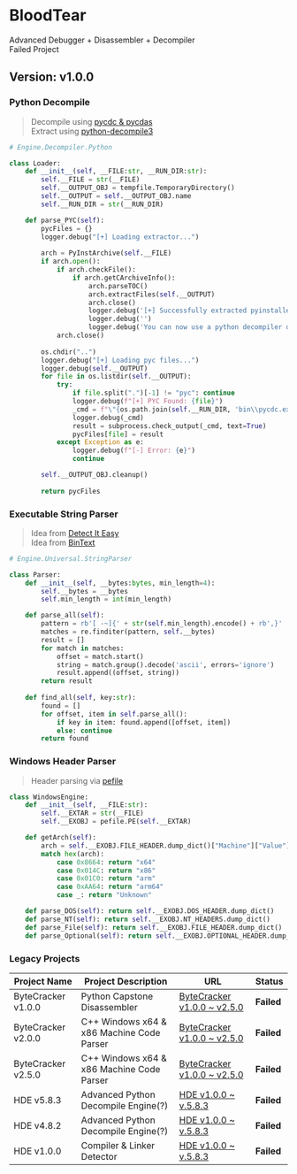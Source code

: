 # BloodTear
Advanced Debugger + Disassembler + Decompiler
<br>Failed Project


## Version: v1.0.0
### Python Decompile
> Decompile using [pycdc & pycdas](https://github.com/zrax/pycdc)<br>
> Extract using [python-decompile3](https://github.com/rocky/python-decompile3)<br>
```Python
# Engine.Decompiler.Python

class Loader:
    def __init__(self, __FILE:str, __RUN_DIR:str):
        self.__FILE = str(__FILE)
        self.__OUTPUT_OBJ = tempfile.TemporaryDirectory()
        self.__OUTPUT = self.__OUTPUT_OBJ.name
        self.__RUN_DIR = str(__RUN_DIR)

    def parse_PYC(self):
        pycFiles = {}
        logger.debug("[+] Loading extractor...")
        
        arch = PyInstArchive(self.__FILE)
        if arch.open():
            if arch.checkFile():
                if arch.getCArchiveInfo():
                    arch.parseTOC()
                    arch.extractFiles(self.__OUTPUT)
                    arch.close()
                    logger.debug('[+] Successfully extracted pyinstaller archive: {0}'.format(self.__FILE))
                    logger.debug('')
                    logger.debug('You can now use a python decompiler on the pyc files within the extracted directory')
            arch.close()
        
        os.chdir("..")
        logger.debug("[+] Loading pyc files...")
        logger.debug(self.__OUTPUT)
        for file in os.listdir(self.__OUTPUT):
            try:
                if file.split(".")[-1] != "pyc": continue
                logger.debug(f"[+] PYC Found: {file}")
                _cmd = f"\"{os.path.join(self.__RUN_DIR, 'bin\\pycdc.exe')}\" \"{os.path.join(self.__OUTPUT, file)}\""
                logger.debug(_cmd)
                result = subprocess.check_output(_cmd, text=True)
                pycFiles[file] = result
            except Exception as e:
                logger.debug(f"[-] Error: {e}")
                continue

        self.__OUTPUT_OBJ.cleanup()
        
        return pycFiles
```

### Executable String Parser
> Idea from [Detect It Easy](https://www.majorgeeks.com/files/details/detect_it_easy.html)<br>
> Idea from [BinText](https://www.majorgeeks.com/files/details/bintext.html)<br>
```Python
# Engine.Universal.StringParser

class Parser:
    def __init__(self, __bytes:bytes, min_length=4):
        self.__bytes = __bytes
        self.min_length = int(min_length)

    def parse_all(self):
        pattern = rb'[ -~]{' + str(self.min_length).encode() + rb',}'
        matches = re.finditer(pattern, self.__bytes)
        result = []
        for match in matches:
            offset = match.start()
            string = match.group().decode('ascii', errors='ignore')
            result.append((offset, string))
        return result
    
    def find_all(self, key:str):
        found = []
        for offset, item in self.parse_all():
            if key in item: found.append([offset, item])
            else: continue
        return found
```

### Windows Header Parser
> Header parsing via [pefile]()
```Python
class WindowsEngine:
    def __init__(self, __FILE:str):
        self.__EXTAR = str(__FILE)
        self.__EXOBJ = pefile.PE(self.__EXTAR)

    def getArch(self): 
        arch = self.__EXOBJ.FILE_HEADER.dump_dict()["Machine"]["Value"]
        match hex(arch):
            case 0x8664: return "x64"
            case 0x014C: return "x86"
            case 0x01C0: return "arm"
            case 0xAA64: return "arm64"
            case _: return "Unknown"

    def parse_DOS(self): return self.__EXOBJ.DOS_HEADER.dump_dict()
    def parse_NT(self): return self.__EXOBJ.NT_HEADERS.dump_dict()
    def parse_File(self): return self.__EXOBJ.FILE_HEADER.dump_dict()
    def parse_Optional(self): return self.__EXOBJ.OPTIONAL_HEADER.dump_dict()
```

### Legacy Projects
| Project Name          | Project Description                       | URL                                                                              | Status        |
|-----------------------|-------------------------------------------|----------------------------------------------------------------------------------|---------------|
| ByteCracker v1.0.0   | Python Capstone Disassembler              | [ByteCracker v1.0.0 ~ v2.5.0](https://github.com/mastermind65535/ByteCracker)    | **Failed**    |
| ByteCracker v2.0.0   | C++ Windows x64 & x86 Machine Code Parser | [ByteCracker v1.0.0 ~ v2.5.0](https://github.com/mastermind65535/ByteCracker)    | **Failed**    |
| ByteCracker v2.5.0   | C++ Windows x64 & x86 Machine Code Parser | [ByteCracker v1.0.0 ~ v2.5.0](https://github.com/mastermind65535/ByteCracker)    | **Failed**    |
| HDE v5.8.3            | Advanced Python Decompile Engine(?)       | [HDE v1.0.0 ~ v.5.8.3](https://github.com/mastermind65535/HDE)                   | **Failed**    |
| HDE v4.8.2            | Advanced Python Decompile Engine(?)       | [HDE v1.0.0 ~ v.5.8.3](https://github.com/mastermind65535/HDE)                   | **Failed**    |
| HDE v1.0.0            | Compiler & Linker Detector                | [HDE v1.0.0 ~ v.5.8.3](https://github.com/mastermind65535/HDE)                   | **Failed**    |
